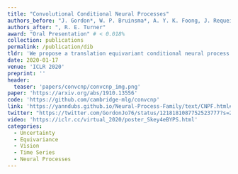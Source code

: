 ```yaml
---
title: "Convolutional Conditional Neural Processes"
authors_before: "J. Gordon*, W. P. Bruinsma*, A. Y. K. Foong, J. Requeima,"
authors_after: ", R. E. Turner"
award: "Oral Presentation" # < 0.018%
collection: publications
permalink: /publication/dib
tldr: 'We propose a translation equivariant conditional neural process.'
date: 2020-01-17
venue: 'ICLR 2020'
preprint: ''
header: 
  teaser: 'papers/convcnp/convcnp_img.png'
paper: 'https://arxiv.org/abs/1910.13556'
code: 'https://github.com/cambridge-mlg/convcnp' 
link: 'https://yanndubs.github.io/Neural-Process-Family/text/CNPF.html#convolutional-conditional-neural-process-convcnp'
twitter: "https://twitter.com/GordonJo76/status/1218181087752523777?s=20&t=IWsl3Bgn8Gqmp_hITqpqug"
video: 'https://iclr.cc/virtual_2020/poster_Skey4eBYPS.html'
categories:
  - Uncertainty
  - Equivariance
  - Vision
  - Time Series
  - Neural Processes
---
```

